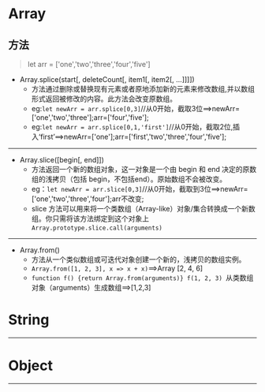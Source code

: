 #  Array
##  方法
>  let arr = ['one','two','three','four','five']
*  Array.splice(start[, deleteCount[, item1[, item2[, ...]]]])
   *  方法通过删除或替换现有元素或者原地添加新的元素来修改数组,并以数组形式返回被修改的内容。此方法会改变原数组。   
   *  eg:`let newArr = arr.splice[0,3]`//从0开始，截取3位==>newArr=['one','two','three'];arr=['four','five'];
   *  eg:`let newArr = arr.splice[0,1,'first']`//从0开始，截取2位,插入‘first’==>newArr=['one'];arr=['first','two','three','four','five'];
***
*  Array.slice([begin[, end]])
   *  方法返回一个新的数组对象，这一对象是一个由 begin 和 end 决定的原数组的浅拷贝（包括 begin，不包括end）。原始数组不会被改变。
   *  eg：`let newArr = arr.slice[0,3]`//从0开始，截取到3位==>newArr=['one','two','three','four'];arr不改变;
   *  slice 方法可以用来将一个类数组（Array-like）对象/集合转换成一个新数组。你只需将该方法绑定到这个对象上`Array.prototype.slice.call(arguments)`
***
*  Array.from()
   *  方法从一个类似数组或可迭代对象创建一个新的，浅拷贝的数组实例。
   *  `Array.from([1, 2, 3], x => x + x)`==>Array [2, 4, 6]
   *  `function f() {return Array.from(arguments)} f(1, 2, 3) `从类数组对象（arguments）生成数组==>[1,2,3]
#  String
***
#  Object
***